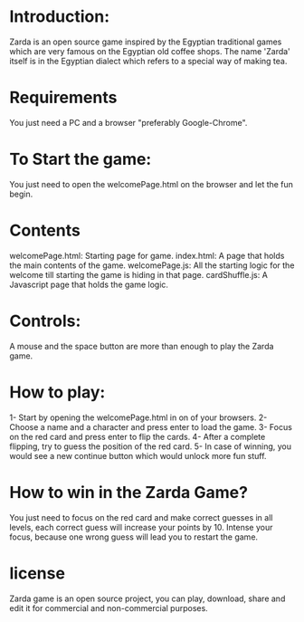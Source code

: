 # Introduction:
Zarda is an open source game inspired by the Egyptian traditional games which are very famous on the Egyptian old coffee shops. The name 'Zarda' itself is in the Egyptian dialect which refers to a special way of making tea. 
# Requirements
You just need a PC and a browser "preferably Google-Chrome".
# To Start the game:
You just need to open the welcomePage.html on the browser and let the fun begin. 
# Contents
welcomePage.html: Starting page for game.
index.html: A page that holds the main contents of the game. 
welcomePage.js: All the starting logic for the welcome till starting the game is hiding in that page. 
cardShuffle.js: A Javascript page that holds the game logic. 
# Controls:
A mouse and the space button are more than enough to play the Zarda game.
# How to play:
1- Start by opening the welcomePage.html in on of your browsers.
2- Choose a name and a character and press enter to load the game.
3- Focus on the red card and press enter to flip the cards.
4- After a complete flipping, try to guess the position of the red card.
5- In case of winning, you would see a new continue button which would unlock more fun stuff.
# How to win in the Zarda Game?
You just need to focus on the red card and make correct guesses in all levels, each correct guess will increase your points by 10. Intense your focus, because one wrong guess will lead you to restart the game. 
# license
Zarda game is an open source project, you can play, download, share and edit it for commercial and non-commercial purposes.
